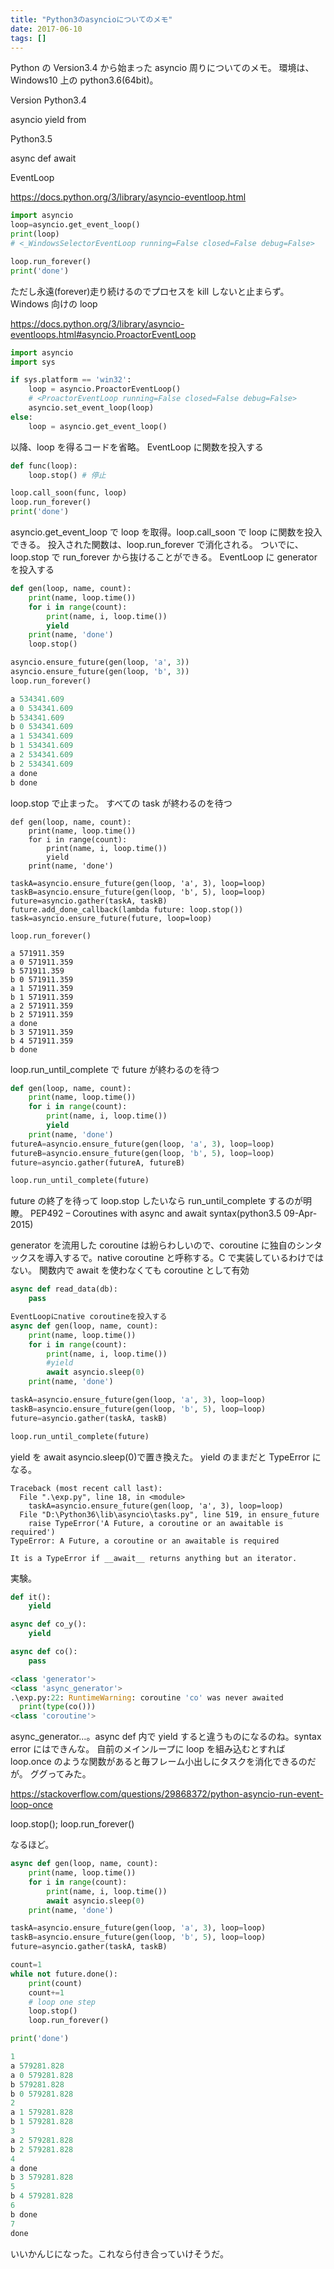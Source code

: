 ```yaml
---
title: "Python3のasyncioについてのメモ"
date: 2017-06-10
tags: []
---
```


Python の Version3.4 から始まった asyncio 周りについてのメモ。
環境は、Windows10 上の python3.6(64bit)。

Version
Python3.4

asyncio
yield from

Python3.5

async def
await

EventLoop

https://docs.python.org/3/library/asyncio-eventloop.html

```python
import asyncio
loop=asyncio.get_event_loop()
print(loop)
# <_WindowsSelectorEventLoop running=False closed=False debug=False>

loop.run_forever()
print('done')
```

ただし永遠(forever)走り続けるのでプロセスを kill しないと止まらず。
Windows 向けの loop

https://docs.python.org/3/library/asyncio-eventloops.html#asyncio.ProactorEventLoop

```python
import asyncio
import sys

if sys.platform == 'win32':
    loop = asyncio.ProactorEventLoop()
    # <ProactorEventLoop running=False closed=False debug=False>
    asyncio.set_event_loop(loop)
else:
    loop = asyncio.get_event_loop()
```

以降、loop を得るコードを省略。
EventLoop に関数を投入する

```python
def func(loop):
    loop.stop() # 停止

loop.call_soon(func, loop)
loop.run_forever()
print('done')
```

asyncio.get_event_loop で loop を取得。loop.call_soon で loop に関数を投入できる。
投入された関数は、loop.run_forever で消化される。
ついでに、loop.stop で run_forever から抜けることができる。
EventLoop に generator を投入する

```python
def gen(loop, name, count):
    print(name, loop.time())
    for i in range(count):
        print(name, i, loop.time())
        yield
    print(name, 'done')
    loop.stop()

asyncio.ensure_future(gen(loop, 'a', 3))
asyncio.ensure_future(gen(loop, 'b', 3))
loop.run_forever()

a 534341.609
a 0 534341.609
b 534341.609
b 0 534341.609
a 1 534341.609
b 1 534341.609
a 2 534341.609
b 2 534341.609
a done
b done
```

loop.stop で止まった。
すべての task が終わるのを待つ

```
def gen(loop, name, count):
    print(name, loop.time())
    for i in range(count):
        print(name, i, loop.time())
        yield
    print(name, 'done')

taskA=asyncio.ensure_future(gen(loop, 'a', 3), loop=loop)
taskB=asyncio.ensure_future(gen(loop, 'b', 5), loop=loop)
future=asyncio.gather(taskA, taskB)
future.add_done_callback(lambda future: loop.stop())
task=asyncio.ensure_future(future, loop=loop)

loop.run_forever()

a 571911.359
a 0 571911.359
b 571911.359
b 0 571911.359
a 1 571911.359
b 1 571911.359
a 2 571911.359
b 2 571911.359
a done
b 3 571911.359
b 4 571911.359
b done
```

loop.run_until_complete で future が終わるのを待つ

```python
def gen(loop, name, count):
    print(name, loop.time())
    for i in range(count):
        print(name, i, loop.time())
        yield
    print(name, 'done')
futureA=asyncio.ensure_future(gen(loop, 'a', 3), loop=loop)
futureB=asyncio.ensure_future(gen(loop, 'b', 5), loop=loop)
future=asyncio.gather(futureA, futureB)

loop.run_until_complete(future)
```

future の終了を待って loop.stop したいなら run_until_complete するのが明瞭。
PEP492 – Coroutines with async and await syntax(python3.5 09-Apr-2015)

generator を流用した coroutine は紛らわしいので、coroutine に独自のシンタックスを導入するで。native coroutine と呼称する。C で実装しているわけではない。
関数内で await を使わなくても coroutine として有効

```python
async def read_data(db):
    pass

EventLoopにnative coroutineを投入する
async def gen(loop, name, count):
    print(name, loop.time())
    for i in range(count):
        print(name, i, loop.time())
        #yield
        await asyncio.sleep(0)
    print(name, 'done')

taskA=asyncio.ensure_future(gen(loop, 'a', 3), loop=loop)
taskB=asyncio.ensure_future(gen(loop, 'b', 5), loop=loop)
future=asyncio.gather(taskA, taskB)

loop.run_until_complete(future)
```

yield を await asyncio.sleep(0)で置き換えた。
yield のままだと TypeError になる。

```
Traceback (most recent call last):
  File ".\exp.py", line 18, in <module>
    taskA=asyncio.ensure_future(gen(loop, 'a', 3), loop=loop)
  File "D:\Python36\lib\asyncio\tasks.py", line 519, in ensure_future
    raise TypeError('A Future, a coroutine or an awaitable is required')
TypeError: A Future, a coroutine or an awaitable is required

It is a TypeError if __await__ returns anything but an iterator.
```

実験。

```python
def it():
    yield

async def co_y():
    yield

async def co():
    pass

<class 'generator'>
<class 'async_generator'>
.\exp.py:22: RuntimeWarning: coroutine 'co' was never awaited
  print(type(co()))
<class 'coroutine'>
```

async_generator…。async def 内で yield すると違うものになるのね。syntax error にはできんな。
自前のメインループに loop を組み込むとすれば
loop.once のような関数があると毎フレーム小出しにタスクを消化できるのだが。
ググってみた。

https://stackoverflow.com/questions/29868372/python-asyncio-run-event-loop-once

loop.stop(); loop.run_forever()

なるほど。

```python
async def gen(loop, name, count):
    print(name, loop.time())
    for i in range(count):
        print(name, i, loop.time())
        await asyncio.sleep(0)
    print(name, 'done')

taskA=asyncio.ensure_future(gen(loop, 'a', 3), loop=loop)
taskB=asyncio.ensure_future(gen(loop, 'b', 5), loop=loop)
future=asyncio.gather(taskA, taskB)

count=1
while not future.done():
    print(count)
    count+=1
    # loop one step
    loop.stop()
    loop.run_forever()

print('done')

1
a 579281.828
a 0 579281.828
b 579281.828
b 0 579281.828
2
a 1 579281.828
b 1 579281.828
3
a 2 579281.828
b 2 579281.828
4
a done
b 3 579281.828
5
b 4 579281.828
6
b done
7
done
```

いいかんじになった。これなら付き合っていけそうだ。
